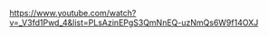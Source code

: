 https://www.youtube.com/watch?v=_V3fd1Pwd_4&list=PLsAzinEPgS3QmNnEQ-uzNmQs6W9f14OXJ
<!--stackedit_data:
eyJoaXN0b3J5IjpbMTQzMDczMDcxOF19
-->
